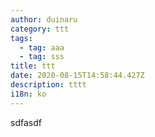 ```yaml
---
author: duinaru
category: ttt
tags:
  - tag: aaa
  - tag: sss
title: ttt
date: 2020-08-15T14:58:44.427Z
description: tttt
i18n: ko
---
```

sdfasdf